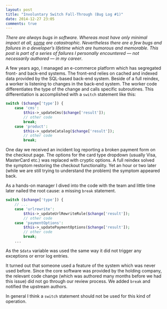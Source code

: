 ```yaml
---
layout: post
title: "Involuntary Switch Fall-Through (Bug Log #1)"
date: 2014-12-27 23:05
comments: true
---
```

*There are always bugs in software. Whereas most have only minimal impact at all, [some](http://en.wikipedia.org/wiki/Mars_Climate_Orbiter#Cause_of_failure) are catastrophic. Nevertheless there are a few bugs and failures in a developer’s lifetime which are humorous and memorable. This post is part of a series of failures I personally encountered — not necessarily authored — in my career*.

A few years ago, I managed an e-commerce platform which has segregated front- and back-end systems. The front-end relies on cached and indexed data provided by the SQL-based back-end system. Beside of a full reindex, a worker is listening to changes in the back-end system. The worker code differentiates the type of the change and calls specific subroutines. This differentiation is accomplished with a `switch` statement like this:

~~~php
switch ($change['type']) {
    case 'cms':
        $this->_updateCms($change['result']);
        // other code
        break;
    case 'product':
        $this->_updateCatalog($change['result']);
        // other code
        break;
~~~

One day we received an incident log reporting a broken payment form on the checkout page. The options for the card type dropdown (usually Visa, MasterCard etc.) was replaced with cryptic options. A full reindex solved the symptom restoring the checkout functionality. Yet an hour or two later (while we are still trying to understand the problem) the symptom appeared back.

As a hands-on manager I dived into the code with the team and little time later nailed the root cause: a missing `break` statement.

~~~php
switch ($change['type']) {
    // ...
    case 'urlrewrite':
        $this->_updateUrlRewriteRule($change['result']);
        // other code
    case 'paymentOptions':
        $this->_updatePaymentOptions($change['result']);
        // other code
        break;
    ...
~~~

As the `$data` variable was used the same way it did not trigger any exceptions or error log entries.

It turned out that someone used a feature of the system which was never used before. Since the core software was provided by the holding company, the relevant code change (which was authored many months before we had this issue) did not go through our review process. We added `break` and notified the upstream authors.

In general I think a `switch` statement should not be used for this kind of operation.